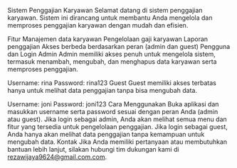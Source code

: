 Sistem Penggajian Karyawan
Selamat datang di sistem penggajian karyawan. Sistem ini dirancang untuk membantu Anda mengelola dan memproses penggajian karyawan dengan mudah dan efisien.

Fitur
Manajemen data karyawan
Pengelolaan gaji karyawan
Laporan penggajian
Akses berbeda berdasarkan peran (admin dan guest)
Pengguna dan Login
Admin
Admin memiliki akses penuh untuk mengelola sistem, termasuk menambah, mengubah, dan menghapus data karyawan serta memproses penggajian.

Username: rina
Password: rina123
Guest
Guest memiliki akses terbatas hanya untuk melihat data penggajian tanpa bisa mengubah data.

Username: joni
Password: joni123
Cara Menggunakan
Buka aplikasi dan masukkan username serta password sesuai dengan peran Anda (admin atau guest).
Jika login sebagai admin, Anda akan melihat semua menu dan fitur yang tersedia untuk pengelolaan penggajian.
Jika login sebagai guest, Anda hanya akan melihat data penggajian tanpa kemampuan untuk mengubah data.
Kontak
Jika Anda memiliki pertanyaan atau membutuhkan bantuan lebih lanjut, silakan hubungi tim dukungan kami di rezawijaya9624@gmail.com.com.
